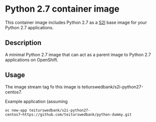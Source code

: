 Python 2.7 container image
=========================

This container image includes Python 2.7 as a [S2I](https://github.com/openshift/source-to-image) base image for your Python 2.7 applications.

Description
-----------
A minimal Python 2.7 image that can act as a parent image to Python 2.7 applications on OpenShift.

Usage
---------------------
The image stream tag fo this image is teiturswedbank/s2i-python27-centos7. 

Example application (assuming 
```
oc new-app teiturswedbank/s2i-python27-centos7~https://github.com/teiturswedbank/python-dummy.git
```
